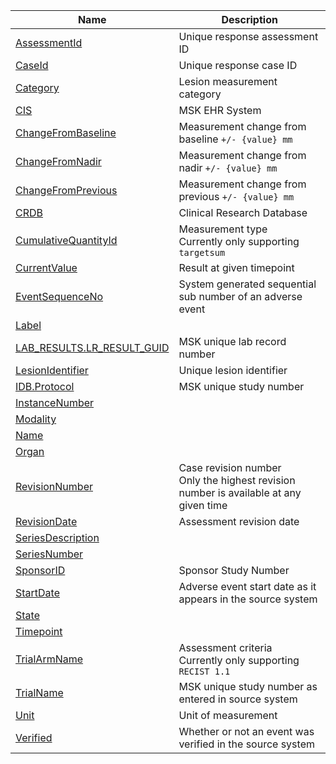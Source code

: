 
| Name                                                     | Description                                                                                |
| ------------------------------                           | ---------------------------------------------------------                                  |
|[AssessmentId](#AssessmentId)                             | Unique response assessment ID                                                              |
|[CaseId](#CaseId)                                         | Unique response case ID                                                                    |
|[Category](#Category)                                     | Lesion measurement category                                                                |
|[CIS](#CIS)                                               | MSK EHR System                                                                             |
|[ChangeFromBaseline](#ChangeFromBaseline)                 | Measurement change from baseline `+/- {value} mm`                                          |
|[ChangeFromNadir](#ChangeFromNadir)                       | Measurement change from nadir `+/- {value} mm`                                             |
|[ChangeFromPrevious](#ChangeFromPrevious)                 | Measurement change from previous `+/- {value} mm`                                          |
|[CRDB](#CRDB)                                             | Clinical Research Database                                                                 |
|[CumulativeQuantityId](#CumulativeQuantityId)             | Measurement type <br/>Currently only supporting `targetsum`                                |
|[CurrentValue](#CurrentValue)                             | Result at given timepoint                                                                  |
|[EventSequenceNo](#EventSequenceNo)                       | System generated sequential sub number of an adverse event                                 |
|[Label](#Label)                                           |                                                                                            |
|[LAB_RESULTS.LR_RESULT_GUID](#LAB_RESULTS.LR_RESULT_GUID) | MSK unique lab record number                                                               |
|[LesionIdentifier](#LesionIdentifier)                     | Unique lesion identifier                                                                   |
|[IDB.Protocol](#IDB.Protocol)                             | MSK unique study number                                                                    |
|[InstanceNumber](#InstanceNumber)                         |                                                                                            |
|[Modality](#Modality)                                     |                                                                                            |
|[Name](#Name)                                             |                                                                                            |
|[Organ](#Organ)                                           |                                                                                            |
|[RevisionNumber](#RevisionNumber)                         | Case revision number <br/>Only the highest revision number is available at any given time  |
|[RevisionDate](#RevisionDate)                             | Assessment revision date                                                                   |
|[SeriesDescription](#SeriesDescription)                   |                                                                                            |
|[SeriesNumber](#SeriesNumber)                             |                                                                                            |
|[SponsorID](#SponsorID)                                   | Sponsor Study Number                                                                       |
|[StartDate](#StartDate)                                   | Adverse event start date as it appears in the source system                                |
|[State](#State)                                           |                                                                                            |
|[Timepoint](#Timepoint)                                   |                                                                                            |
|[TrialArmName](#TrialArmName)                             | Assessment criteria <br/>Currently only supporting `RECIST 1.1`                            |
|[TrialName](#TrialName)                                   | MSK unique study number as entered in source system                                        |
|[Unit](#Unit)                                             | Unit of measurement                                                                        |
|[Verified](#Verified)                                     | Whether or not an event was verified in the source system                                  |


